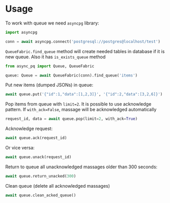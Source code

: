 # Usage

To work with queue we need ```asyncpg``` library:
```python
import asyncpg

conn = await asyncpg.connect('postgresql://postgres@localhost/test')
```

```QueueFabric.find_queue``` method will create needed 
tables in database if it is new queue. Also it has ```is_exists_queue``` method
```python
from async_pq import Queue, QueueFabric

queue: Queue = await QueueFabric(conn).find_queue('items')
```

Put new items (dumped JSONs) in queue:
```python
await queue.put('{"id":1,"data":[1,2,3]}', '{"id":2,"data":[3,2,6]}')
```

Pop items from queue with ```limit=2```. It is possible to use acknowledge pattern.
If ```with_ack=False```, massage will be acknowledged automatically
```python
request_id, data = await queue.pop(limit=2, with_ack=True)
```

Acknowledge request: 
```python
await queue.ack(request_id)
```

Or vice versa: 
```python
await queue.unack(request_id)
```

Return to queue all unacknowledged massages older than 300 seconds:  
```python
await queue.return_unacked(300)
```

Clean queue (delete all acknowledged massages)
```python
await queue.clean_acked_queue()
```
